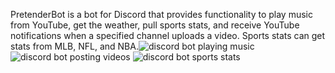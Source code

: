 PretenderBot is a bot for Discord that provides functionality to play music from YouTube, get the weather, pull sports stats, and receive YouTube notifications when a specified channel uploads a video. Sports stats can get stats from MLB, NFL, and NBA.![discord bot playing music](https://user-images.githubusercontent.com/64513233/177099619-39accc24-d34a-4ddb-857f-26e99a4e9c45.PNG)
![discord bot posting videos](https://user-images.githubusercontent.com/64513233/177099630-2b52bef5-32f9-4343-b821-035a35575c6d.PNG)
![discord bot sports stats](https://user-images.githubusercontent.com/64513233/177099635-3ab9cbbf-1981-4432-b3b3-3157003542f4.PNG)
